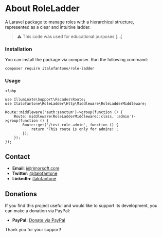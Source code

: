 # About RoleLadder

A Laravel package to manage roles with a hierarchical structure, represented as a clear and intuitive ladder.

> ⚠️ This code was used for educational purposes [...]

### Installation

You can install the package via composer. Run the following command:

```
composer require italofantone/role-ladder
```

### Usage

```
<?php

use Illuminate\Support\Facades\Route;
use Italofantone\RoleLadder\Http\Middleware\RoleLadderMiddleware;

Route::middleware('auth:sanctum')->group(function () {
    Route::middleware(RoleLadderMiddleware::class.':admin')->group(function () {
        Route::get('/test-role-admin', function () {
            return 'This route is only for admins!';
        });
    });
});
```

## Contact

- **Email**: [i@rimorsoft.com](mailto:i@rimorsoft.com)
- **Twitter**: [@italofantone](https://twitter.com/italofantone)
- **LinkedIn**: [italofantone](https://linkedin.com/in/italofantone)

## Donations

If you find this project useful and would like to support its development, you can make a donation via PayPal:

- **PayPal:** [Donate via PayPal](https://paypal.me/italofantone)

Thank you for your support!
